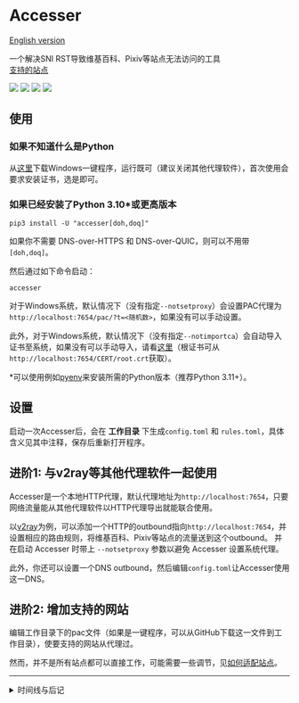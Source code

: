 # Accesser
[English version](README.en.md)

一个解决SNI RST导致维基百科、Pixiv等站点无法访问的工具  
[支持的站点](https://github.com/URenko/Accesser/wiki/目前支持的站点)

[![](https://img.shields.io/github/release/URenko/Accesser.svg)](https://github.com/URenko/Accesser/releases/latest)
[![](https://img.shields.io/pypi/v/accesser)](https://pypi.org/project/accesser/)
[![](https://img.shields.io/github/downloads/URenko/Accesser/total.svg)](https://github.com/URenko/Accesser/releases/latest)
[![](https://img.shields.io/github/license/URenko/Accesser.svg)](https://github.com/URenko/Accesser/blob/master/LICENSE)

## 使用
### 如果不知道什么是Python
从[这里](https://github.com/URenko/Accesser/releases/download/v0.10.2/accesser.exe)下载Windows一键程序，运行既可（建议关闭其他代理软件），首次使用会要求安装证书，选是即可。
### 如果已经安装了Python 3.10*或更高版本
```
pip3 install -U "accesser[doh,doq]"
```
如果你不需要 DNS-over-HTTPS 和 DNS-over-QUIC，则可以不用带`[doh,doq]`。

然后通过如下命令启动：
```
accesser
```
对于Windows系统，默认情况下（没有指定`--notsetproxy`）会设置PAC代理为`http://localhost:7654/pac/?t=<随机数>`，如果没有可以手动设置。

此外，对于Windows系统，默认情况下（没有指定`--notimportca`）会自动导入证书至系统，如果没有可以手动导入，请看[这里](https://github.com/URenko/Accesser/wiki/FAQ#q-windows%E8%AE%BF%E9%97%AE%E7%9B%B8%E5%85%B3%E7%BD%91%E7%AB%99%E5%87%BA%E7%8E%B0%E8%AF%81%E4%B9%A6%E9%94%99%E8%AF%AF%E6%82%A8%E7%9A%84%E8%BF%9E%E6%8E%A5%E4%B8%8D%E6%98%AF%E7%A7%81%E5%AF%86%E8%BF%9E%E6%8E%A5neterr_cert_invalid%E4%B9%8B%E7%B1%BB%E7%9A%84%E6%80%8E%E4%B9%88%E5%8A%9E%E8%AF%81%E4%B9%A6%E5%AF%BC%E5%85%A5%E9%94%99%E8%AF%AF%E6%80%8E%E4%B9%88%E5%8A%9E%E5%A6%82%E4%BD%95%E5%8D%B8%E8%BD%BD%E8%AF%81%E4%B9%A6)（根证书可从`http://localhost:7654/CERT/root.crt`获取）。

*可以使用例如[pyenv](https://github.com/pyenv/pyenv)来安装所需的Python版本（推荐Python 3.11+）。

## 设置
启动一次Accesser后，会在 **工作目录** 下生成`config.toml` 和 `rules.toml`，具体含义见其中注释，保存后重新打开程序。

## 进阶1: 与v2ray等其他代理软件一起使用
Accesser是一个本地HTTP代理，默认代理地址为`http://localhost:7654`，只要网络流量能从其他代理软件以HTTP代理导出就能联合使用。

以[v2ray](https://github.com/v2fly/v2ray-core)为例，可以添加一个HTTP的outbound指向`http://localhost:7654`，并设置相应的路由规则，将维基百科、Pixiv等站点的流量送到这个outbound。
并在启动 Accesser 时带上 `--notsetproxy` 参数以避免 Accesser 设置系统代理。

此外，你还可以设置一个DNS outbound，然后编辑`config.toml`让Accesser使用这一DNS。

## 进阶2: 增加支持的网站
编辑工作目录下的pac文件（如果是一键程序，可以从GitHub下载这一文件到工作目录），使要支持的网站从代理过。

然而，并不是所有站点都可以直接工作，可能需要一些调节，见[如何适配站点](https://github.com/URenko/Accesser/wiki/如何适配站点)。

---

<details>

<summary>时间线与后记</summary>
  
18年夏，通过修改 hosts 以连接被 GFW 屏蔽的维基百科、pixiv 等网站的方法突然失效。很快人们就[反应过来](https://github.com/googlehosts/hosts/issues/87)问题的所在：SNI RST。
在这之前，修改 hosts 是一个几近于零成本的翻墙方法。突然的变化意味着翻墙成本的急剧上升。

为了重置平衡，同时抱着对更早时期红杏计划的敬佩，我翻阅了关于 TLS 的 RFC 文档，并注意到其中关于 SNI RST 涉及的 `server_name` 并非 "must"，而是可选扩展。
经过[简单测试](https://github.com/URenko/Access_demo)，确认这一思路确实可行。
秉着重置平衡的想法，我制作了 Accesser，并配备了 web UI （现已移除），目的就是让一般人访问维基百科、pixiv 等网站的难度降低到 hosts 时代的水平。
尽管我仅在一个极小众论坛（现已关闭）上自荐过，一段时间后，Accesser 甚至成了中文维基社群推荐的方法。

在这之后，利用相同思路的翻墙软件/方法如春笋般涌现。不过稍微遗憾的是，他们中的许多没有做和远程服务器之间的证书校验，使得用户暴露在可能的危险中。
再往后，一些更加投机取巧，利用非标准协议的方法也有出现。

19年后，因日渐繁忙，加之坚信这一如此简单的思路很快就会失效，故停更。

22年末，契机是 Python 的协程接口日渐稳定，并出现[需要的功能](https://docs.python.org/zh-cn/3/whatsnew/3.11.html#asyncio)，我将 Accesser 的核心重写并在各位贡献者的协助下陆续更新。

Accesser 的大版本号是留予新的技术，然而出乎我的预料，现有的域前置技术在六年后仍未失效。
而另一方面，看起来天朝人民有足够的能力以维持平衡，因此 1.x 可能永远不会到来。
</details>
